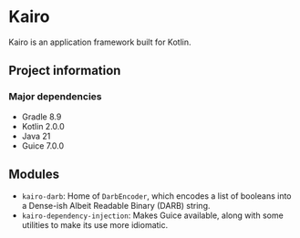 # Kairo

Kairo is an application framework built for Kotlin.

## Project information

### Major dependencies

- Gradle 8.9
- Kotlin 2.0.0
- Java 21
- Guice 7.0.0

## Modules

- `kairo-darb`:
  Home of `DarbEncoder`, which encodes a list of booleans into a Dense-ish Albeit Readable Binary (DARB) string.
- `kairo-dependency-injection`:
  Makes Guice available,
  along with some utilities to make its use more idiomatic.
